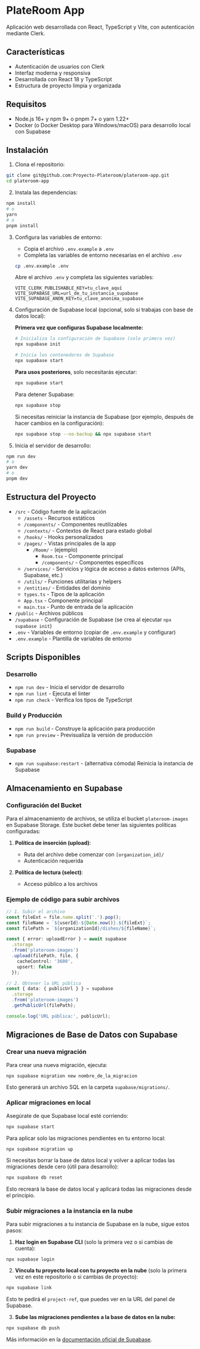 # PlateRoom App

Aplicación web desarrollada con React, TypeScript y Vite, con autenticación mediante Clerk.

## Características

- Autenticación de usuarios con Clerk
- Interfaz moderna y responsiva
- Desarrollada con React 18 y TypeScript
- Estructura de proyecto limpia y organizada

## Requisitos

- Node.js 16+ y npm 9+ o pnpm 7+ o yarn 1.22+
- Docker (o Docker Desktop para Windows/macOS) para desarrollo local con Supabase

## Instalación

1. Clona el repositorio:
```bash
git clone git@github.com:Proyecto-Plateroom/plateroom-app.git
cd plateroom-app
```

2. Instala las dependencias:
```bash
npm install
# o
yarn
# o
pnpm install
```

3. Configura las variables de entorno:
   - Copia el archivo `.env.example` a `.env`
   - Completa las variables de entorno necesarias en el archivo `.env`

   ```bash
   cp .env.example .env
   ```

   Abre el archivo `.env` y completa las siguientes variables:
   ```
   VITE_CLERK_PUBLISHABLE_KEY=tu_clave_aquí
   VITE_SUPABASE_URL=url_de_tu_instancia_supabase
   VITE_SUPABASE_ANON_KEY=tu_clave_anonima_supabase
   ```

4. Configuración de Supabase local (opcional, solo si trabajas con base de datos local):
   
   **Primera vez que configuras Supabase localmente:**
   ```bash
   # Inicializa la configuración de Supabase (solo primera vez)
   npx supabase init
   
   # Inicia los contenedores de Supabase
   npx supabase start
   ```

   **Para usos posteriores**, solo necesitarás ejecutar:
   ```bash
   npx supabase start
   ```

   Para detener Supabase:
   ```bash
   npx supabase stop
   ```

   Si necesitas reiniciar la instancia de Supabase (por ejemplo, después de hacer cambios en la configuración):
   ```bash
   npx supabase stop --no-backup && npx supabase start
   ```

5. Inicia el servidor de desarrollo:
```bash
npm run dev
# o
yarn dev
# o
pnpm dev
```

## Estructura del Proyecto

- `/src` - Código fuente de la aplicación
  - `/assets` - Recursos estáticos
  - `/components/` - Componentes reutilizables
  - `/contexts/` - Contextos de React para estado global
  - `/hooks/` - Hooks personalizados
  - `/pages/` - Vistas principales de la app
    - `/Room/` - (ejemplo)
      - `Room.tsx` - Componente principal
      - `/components/` - Componentes específicos
  - `/services/` - Servicios y lógica de acceso a datos externos (APIs, Supabase, etc.)
  - `/utils/` - Funciones utilitarias y helpers
  - `/entities/` - Entidades del dominio
  - `types.ts` - Tipos de la aplicación
  - `App.tsx` - Componente principal
  - `main.tsx` - Punto de entrada de la aplicación
- `/public` - Archivos públicos
- `/supabase` - Configuración de Supabase (se crea al ejecutar `npx supabase init`)
- `.env` - Variables de entorno (copiar de `.env.example` y configurar)
- `.env.example` - Plantilla de variables de entorno

## Scripts Disponibles

### Desarrollo
- `npm run dev` - Inicia el servidor de desarrollo
- `npm run lint` - Ejecuta el linter
- `npm run check` - Verifica los tipos de TypeScript

### Build y Producción
- `npm run build` - Construye la aplicación para producción
- `npm run preview` - Previsualiza la versión de producción

### Supabase
- `npm run supabase:restart` - (alternativa cómoda) Reinicia la instancia de Supabase

## Almacenamiento en Supabase

### Configuración del Bucket

Para el almacenamiento de archivos, se utiliza el bucket `plateroom-images` en Supabase Storage. Este bucket debe tener las siguientes políticas configuradas:

1. **Política de inserción (upload)**:
   - Ruta del archivo debe comenzar con `[organization_id]/`
   - Autenticación requerida

2. **Política de lectura (select)**:
   - Acceso público a los archivos

### Ejemplo de código para subir archivos

```typescript
// 1. Subir el archivo
const fileExt = file.name.split('.').pop();
const fileName = `${userId}-${Date.now()}.${fileExt}`;
const filePath = `${organizationId}/dishes/${fileName}`;

const { error: uploadError } = await supabase
  .storage
  .from('plateroom-images')
  .upload(filePath, file, {
    cacheControl: '3600',
    upsert: false
  });

// 2. Obtener la URL pública
const { data: { publicUrl } } = supabase
  .storage
  .from('plateroom-images')
  .getPublicUrl(filePath);

console.log('URL pública:', publicUrl);
```

## Migraciones de Base de Datos con Supabase

### Crear una nueva migración

Para crear una nueva migración, ejecuta:
```bash
npx supabase migration new nombre_de_la_migracion
```
Esto generará un archivo SQL en la carpeta `supabase/migrations/`.

### Aplicar migraciones en local

Asegúrate de que Supabase local esté corriendo:
```bash
npx supabase start
```

Para aplicar solo las migraciones pendientes en tu entorno local:
```bash
npx supabase migration up
```

Si necesitas borrar la base de datos local y volver a aplicar todas las migraciones desde cero (útil para desarrollo):
```bash
npx supabase db reset
```
Esto recreará la base de datos local y aplicará todas las migraciones desde el principio.

### Subir migraciones a la instancia en la nube

Para subir migraciones a tu instancia de Supabase en la nube, sigue estos pasos:

1. **Haz login en Supabase CLI** (solo la primera vez o si cambias de cuenta):
```bash
npx supabase login
```

2. **Vincula tu proyecto local con tu proyecto en la nube** (solo la primera vez en este repositorio o si cambias de proyecto):
```bash
npx supabase link
```
Esto te pedirá el `project-ref`, que puedes ver en la URL del panel de Supabase.

3. **Sube las migraciones pendientes a la base de datos en la nube:**
```bash
npx supabase db push
```

Más información en la [documentación oficial de Supabase](https://supabase.com/docs/guides/database/migrations).
